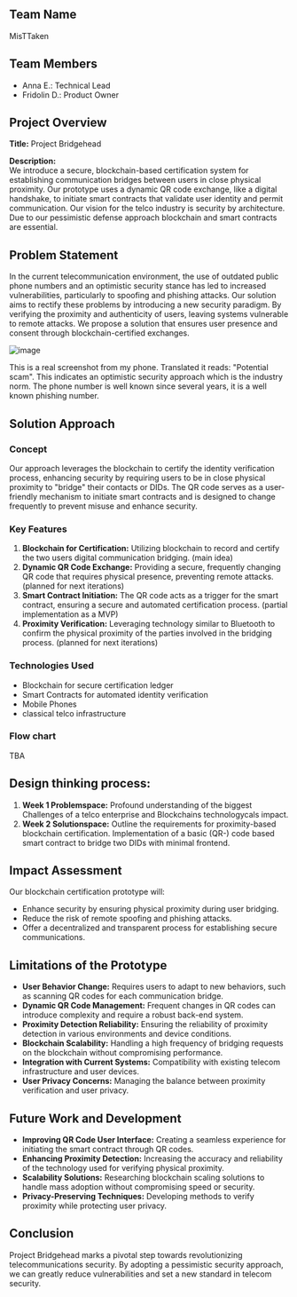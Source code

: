 ## Team Name
MisTTaken

## Team Members
- Anna E.: Technical Lead
- Fridolin D.: Product Owner


## Project Overview

**Title:** Project Bridgehead

**Description:**  
We introduce a secure, blockchain-based certification system for establishing communication bridges between users in close physical proximity. Our prototype uses a dynamic QR code exchange, like a digital handshake, to initiate smart contracts that validate user identity and permit communication.
Our vision for the telco industry is security by architecture. Due to our pessimistic defense approach blockchain and smart contracts are essential.

## Problem Statement
In the current telecommunication environment, the use of outdated public phone numbers and an optimistic security stance has led to increased vulnerabilities, particularly to spoofing and phishing attacks. Our solution aims to rectify these problems by introducing a new security paradigm. By verifying the proximity and authenticity of users, leaving systems vulnerable to remote attacks. We propose a solution that ensures user presence and consent through blockchain-certified exchanges.

![image](https://github.com/annaerdi/ctrl-hack-zk/assets/26500470/feaec1b8-0f7f-47e5-bb08-1549290cd021)

This is a real screenshot from my phone. Translated it reads: "Potential scam". This indicates an optimistic security approach which is the industry norm.
The phone number is well known since several years, it is a well known phishing number.

## Solution Approach

### Concept
Our approach leverages the blockchain to certify the identity verification process, enhancing security by requiring users to be in close physical proximity to "bridge" their contacts or DIDs. The QR code serves as a user-friendly mechanism to initiate smart contracts and is designed to change frequently to prevent misuse and enhance security.

### Key Features
1. **Blockchain for Certification:** Utilizing blockchain to record and certify the two users digital communication bridging. (main idea)
2. **Dynamic QR Code Exchange:** Providing a secure, frequently changing QR code that requires physical presence, preventing remote attacks. (planned for next iterations)
3. **Smart Contract Initiation:** The QR code acts as a trigger for the smart contract, ensuring a secure and automated certification process. (partial implementation as a MVP)
4. **Proximity Verification:** Leveraging technology similar to Bluetooth to confirm the physical proximity of the parties involved in the bridging process. (planned for next iterations)

### Technologies Used
- Blockchain for secure certification ledger
- Smart Contracts for automated identity verification
- Mobile Phones
- classical telco infrastructure

### Flow chart

TBA


## Design thinking process:

1. **Week 1 Problemspace:**  Profound understanding of the biggest Challenges of a telco enterprise and Blockchains technologycals impact. 
2. **Week 2 Solutionspace:**  Outline the requirements for proximity-based blockchain certification. Implementation of a basic (QR-) code based smart contract to bridge two DIDs with minimal frontend. 


## Impact Assessment

Our blockchain certification prototype will:
- Enhance security by ensuring physical proximity during user bridging.
- Reduce the risk of remote spoofing and phishing attacks.
- Offer a decentralized and transparent process for establishing secure communications.

## Limitations of the Prototype

- **User Behavior Change:** Requires users to adapt to new behaviors, such as scanning QR codes for each communication bridge.
- **Dynamic QR Code Management:** Frequent changes in QR codes can introduce complexity and require a robust back-end system.
- **Proximity Detection Reliability:** Ensuring the reliability of proximity detection in various environments and device conditions.
- **Blockchain Scalability:** Handling a high frequency of bridging requests on the blockchain without compromising performance.
- **Integration with Current Systems:** Compatibility with existing telecom infrastructure and user devices.
- **User Privacy Concerns:** Managing the balance between proximity verification and user privacy.

## Future Work and Development

- **Improving QR Code User Interface:** Creating a seamless experience for initiating the smart contract through QR codes.
- **Enhancing Proximity Detection:** Increasing the accuracy and reliability of the technology used for verifying physical proximity.
- **Scalability Solutions:** Researching blockchain scaling solutions to handle mass adoption without compromising speed or security.
- **Privacy-Preserving Techniques:** Developing methods to verify proximity while protecting user privacy.


## Conclusion

Project Bridgehead marks a pivotal step towards revolutionizing telecommunications security. By adopting a pessimistic security approach, we can greatly reduce vulnerabilities and set a new standard in telecom security.

